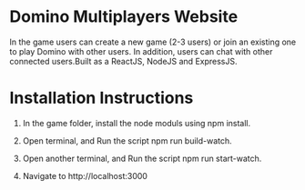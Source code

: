   Domino Multiplayers Website
==============================================
In the game users can create a new game (2-3 users) or join an existing one to play Domino with other users.
In addition, users can chat with other connected users.Built as a ReactJS, NodeJS and ExpressJS.

Installation Instructions
===========================
1. In the game folder, install the node moduls using npm install.


2. Open terminal, and Run the script npm run build-watch.


3. Open another terminal, and Run the script npm run start-watch.


4. Navigate to http://localhost:3000

